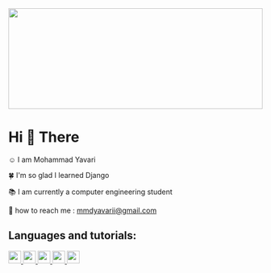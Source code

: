 <img width="100%" height="200" src="https://cloudinary.com/blog/wp-content/uploads/sites/12/2022/02/Mario_1.gif" alt="">
<h1>Hi 👋 There</h1>

<p>☺️ I am Mohammad Yavari</p>
<p>🍀 I'm so glad I learned Django</p>
<p>📚 I am currently a computer engineering student</p>
<p>🤙 how to reach me : <a href="mailto:mmdyavarii@gmail.com">mmdyavarii@gmail.com</a></p>

<h2>Languages and tutorials:</h2>
<div>
    <a href="https://botostart.ir/courses/html-css">
        <img width="25" src="https://img.freepik.com/free-icon/html-5_318-566077.jpg" alt="">
    </a>
    <a href="https://botostart.ir/courses/html-css">
        <img width="25" src="https://upload.wikimedia.org/wikipedia/commons/thumb/6/62/CSS3_logo.svg/800px-CSS3_logo.svg.png" alt="">
    </a>
    <a href="https://botostart.ir/courses/javascript">
        <img width="25" src="https://upload.wikimedia.org/wikipedia/commons/thumb/6/6a/JavaScript-logo.png/640px-JavaScript-logo.png" alt="">
    </a>
    <a href="https://datayad.com/product/python/">
        <img width="25" src="https://upload.wikimedia.org/wikipedia/commons/thumb/c/c3/Python-logo-notext.svg/1869px-Python-logo-notext.svg.png" alt="">
    </a>
    <a href="https://botostart.ir/courses/git"></a>
    <img width="25" src="https://git-scm.com/images/logos/downloads/Git-Icon-1788C.png" alt="">
</div>
